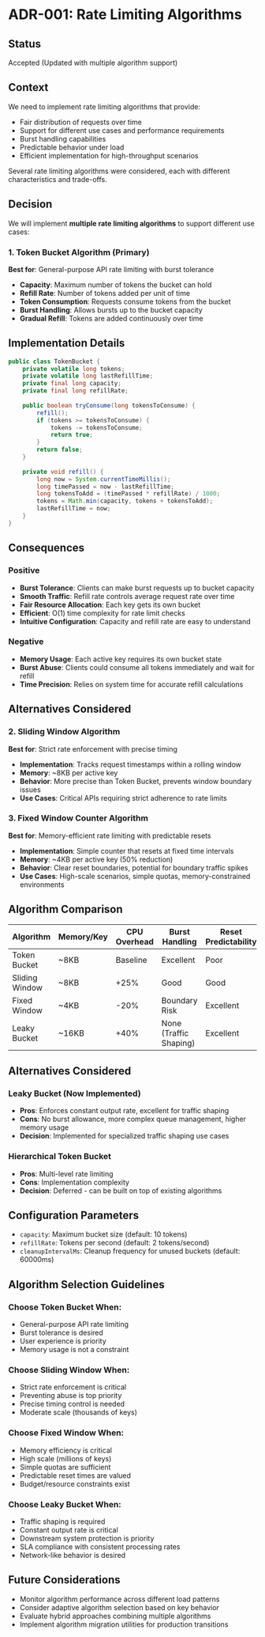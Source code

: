 # ADR-001: Rate Limiting Algorithms

## Status
Accepted (Updated with multiple algorithm support)

## Context

We need to implement rate limiting algorithms that provide:
- Fair distribution of requests over time
- Support for different use cases and performance requirements
- Burst handling capabilities
- Predictable behavior under load
- Efficient implementation for high-throughput scenarios

Several rate limiting algorithms were considered, each with different characteristics and trade-offs.

## Decision

We will implement **multiple rate limiting algorithms** to support different use cases:

### 1. Token Bucket Algorithm (Primary)
**Best for**: General-purpose API rate limiting with burst tolerance

- **Capacity**: Maximum number of tokens the bucket can hold
- **Refill Rate**: Number of tokens added per unit of time
- **Token Consumption**: Requests consume tokens from the bucket
- **Burst Handling**: Allows bursts up to the bucket capacity
- **Gradual Refill**: Tokens are added continuously over time

## Implementation Details

```java
public class TokenBucket {
    private volatile long tokens;
    private volatile long lastRefillTime;
    private final long capacity;
    private final long refillRate;
    
    public boolean tryConsume(long tokensToConsume) {
        refill();
        if (tokens >= tokensToConsume) {
            tokens -= tokensToConsume;
            return true;
        }
        return false;
    }
    
    private void refill() {
        long now = System.currentTimeMillis();
        long timePassed = now - lastRefillTime;
        long tokensToAdd = (timePassed * refillRate) / 1000;
        tokens = Math.min(capacity, tokens + tokensToAdd);
        lastRefillTime = now;
    }
}
```

## Consequences

### Positive
- **Burst Tolerance**: Clients can make burst requests up to bucket capacity
- **Smooth Traffic**: Refill rate controls average request rate over time
- **Fair Resource Allocation**: Each key gets its own bucket
- **Efficient**: O(1) time complexity for rate limit checks
- **Intuitive Configuration**: Capacity and refill rate are easy to understand

### Negative
- **Memory Usage**: Each active key requires its own bucket state
- **Burst Abuse**: Clients could consume all tokens immediately and wait for refill
- **Time Precision**: Relies on system time for accurate refill calculations

## Alternatives Considered

### 2. Sliding Window Algorithm
**Best for**: Strict rate enforcement with precise timing

- **Implementation**: Tracks request timestamps within a rolling window
- **Memory**: ~8KB per active key  
- **Behavior**: More precise than Token Bucket, prevents window boundary issues
- **Use Cases**: Critical APIs requiring strict adherence to rate limits

### 3. Fixed Window Counter Algorithm  
**Best for**: Memory-efficient rate limiting with predictable resets

- **Implementation**: Simple counter that resets at fixed time intervals
- **Memory**: ~4KB per active key (50% reduction)
- **Behavior**: Clear reset boundaries, potential for boundary traffic spikes
- **Use Cases**: High-scale scenarios, simple quotas, memory-constrained environments

## Algorithm Comparison

| Algorithm | Memory/Key | CPU Overhead | Burst Handling | Reset Predictability | Use Case |
|-----------|------------|--------------|----------------|---------------------|----------|
| Token Bucket | ~8KB | Baseline | Excellent | Poor | General APIs |
| Sliding Window | ~8KB | +25% | Good | Good | Critical APIs |
| Fixed Window | ~4KB | -20% | Boundary Risk | Excellent | High Scale |
| Leaky Bucket | ~16KB | +40% | None (Traffic Shaping) | Excellent | Traffic Shaping |

## Alternatives Considered

### Leaky Bucket (Now Implemented)
- **Pros**: Enforces constant output rate, excellent for traffic shaping
- **Cons**: No burst allowance, more complex queue management, higher memory usage
- **Decision**: Implemented for specialized traffic shaping use cases

### Hierarchical Token Bucket
- **Pros**: Multi-level rate limiting
- **Cons**: Implementation complexity
- **Decision**: Deferred - can be built on top of existing algorithms

## Configuration Parameters

- `capacity`: Maximum bucket size (default: 10 tokens)
- `refillRate`: Tokens per second (default: 2 tokens/second)
- `cleanupIntervalMs`: Cleanup frequency for unused buckets (default: 60000ms)

## Algorithm Selection Guidelines

### Choose Token Bucket When:
- General-purpose API rate limiting
- Burst tolerance is desired
- User experience is priority
- Memory usage is not a constraint

### Choose Sliding Window When:
- Strict rate enforcement is critical
- Preventing abuse is top priority
- Precise timing control is needed
- Moderate scale (thousands of keys)

### Choose Fixed Window When:
- Memory efficiency is critical
- High scale (millions of keys)
- Simple quotas are sufficient
- Predictable reset times are valued
- Budget/resource constraints exist

### Choose Leaky Bucket When:
- Traffic shaping is required
- Constant output rate is critical
- Downstream system protection is priority
- SLA compliance with consistent processing rates
- Network-like behavior is desired

## Future Considerations

- Monitor algorithm performance across different load patterns
- Consider adaptive algorithm selection based on key behavior
- Evaluate hybrid approaches combining multiple algorithms
- Implement algorithm migration utilities for production transitions